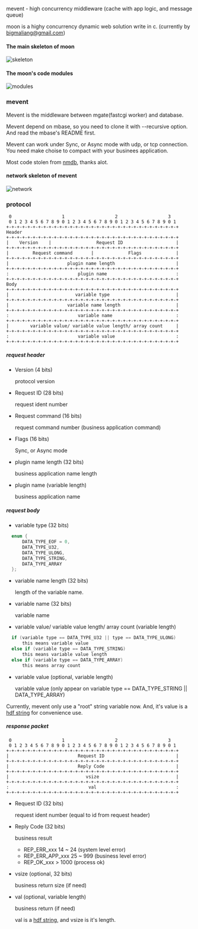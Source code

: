 mevent - high concurrency middleware (cache with app logic, and message queue)

moon is a highy concurrency dynamic web solution write in c.
(currently by bigmaliang@gmail.com)



#### The main skeleton of moon ####

![skeleton](https://raw.githubusercontent.com/bigml/mbase/master/doc/pic/skeleton.png)



#### The moon's code modules ####

![modules](https://raw.githubusercontent.com/bigml/mbase/master/doc/pic/module.png)



### mevent ###
Mevent is the middleware between mgate(fastcgi worker) and database.

Mevent depend on mbase, so you need to clone it with --recursive option.
And read the mbase's README first.

Mevent can work under Sync, or Async mode with udp, or tcp connection.
You need make choise to compact with your businees application.

Most code stolen from [nmdb](https://blitiri.com.ar/p/nmdb/), thanks alot.


#### network skeleton of mevent ####
![network](https://raw.githubusercontent.com/bigml/mbase/master/doc/pic/detail.png)



### protocol ###

     0                   1                   2                   3
     0 1 2 3 4 5 6 7 8 9 0 1 2 3 4 5 6 7 8 9 0 1 2 3 4 5 6 7 8 9 0 1
    +-+-+-+-+-+-+-+-+-+-+-+-+-+-+-+-+-+-+-+-+-+-+-+-+-+-+-+-+-+-+-+-+
    Header
    +-+-+-+-+-+-+-+-+-+-+-+-+-+-+-+-+-+-+-+-+-+-+-+-+-+-+-+-+-+-+-+-+
    |    Version    |                 Request ID                    |
    +-+-+-+-+-+-+-+-+-+-+-+-+-+-+-+-+-+-+-+-+-+-+-+-+-+-+-+-+-+-+-+-+
    |         Request command       |             Flags             |
    +-+-+-+-+-+-+-+-+-+-+-+-+-+-+-+-+-+-+-+-+-+-+-+-+-+-+-+-+-+-+-+-+
    |                      plugin name length                       |
    +-+-+-+-+-+-+-+-+-+-+-+-+-+-+-+-+-+-+-+-+-+-+-+-+-+-+-+-+-+-+-+-+
    :                          plugin name                          :
    +-+-+-+-+-+-+-+-+-+-+-+-+-+-+-+-+-+-+-+-+-+-+-+-+-+-+-+-+-+-+-+-+
    Body
    +-+-+-+-+-+-+-+-+-+-+-+-+-+-+-+-+-+-+-+-+-+-+-+-+-+-+-+-+-+-+-+-+
    |                         variable type                         |
    +-+-+-+-+-+-+-+-+-+-+-+-+-+-+-+-+-+-+-+-+-+-+-+-+-+-+-+-+-+-+-+-+
    |                      variable name length                     |
    +-+-+-+-+-+-+-+-+-+-+-+-+-+-+-+-+-+-+-+-+-+-+-+-+-+-+-+-+-+-+-+-+
    :                          variable name                        :
    +-+-+-+-+-+-+-+-+-+-+-+-+-+-+-+-+-+-+-+-+-+-+-+-+-+-+-+-+-+-+-+-+
    |        variable value/ variable value length/ array count     |
    +-+-+-+-+-+-+-+-+-+-+-+-+-+-+-+-+-+-+-+-+-+-+-+-+-+-+-+-+-+-+-+-+
    :                          variable value                       :
    +-+-+-+-+-+-+-+-+-+-+-+-+-+-+-+-+-+-+-+-+-+-+-+-+-+-+-+-+-+-+-+-+

##### request header #####

*   Version (4 bits)

    protocol version

*   Request ID (28 bits)

    request ident number

*   Request command (16 bits)

    request command number (business application command)

*   Flags (16 bits)

    Sync, or Async mode

*   plugin name length (32 bits)

    business application name length

*   plugin name (variable length)

    business application name


##### request body #####

*   variable type (32 bits)
```c
  enum {
      DATA_TYPE_EOF = 0,
      DATA_TYPE_U32,
      DATA_TYPE_ULONG,
      DATA_TYPE_STRING,
      DATA_TYPE_ARRAY
  };
```

*   variable name length (32 bits)

    length of the variable name.


*   variable name (32 bits)

    variable name

*   variable value/ variable value length/ array count (variable length)
```c
  if (variable type == DATA_TYPE_U32 || type == DATA_TYPE_ULONG)
      this means variable value
  else if (variable type == DATA_TYPE_STRING)
      this means variable value length
  else if (variable type == DATA_TYPE_ARRAY)
      this means array count
```

*   variable value (optional, variable length)

    variable value (only appear on variable type == DATA_TYPE_STRING || DATA_TYPE_ARRAY)


Currently, mevent only use a "root" string variable now.
And, it's value is a [hdf string](http://www.clearsilver.net/docs/man_hdf.hdf) for convenience use.


##### response packet #####

     0                   1                   2                   3
     0 1 2 3 4 5 6 7 8 9 0 1 2 3 4 5 6 7 8 9 0 1 2 3 4 5 6 7 8 9 0 1
    +-+-+-+-+-+-+-+-+-+-+-+-+-+-+-+-+-+-+-+-+-+-+-+-+-+-+-+-+-+-+-+-+
    |                          Request ID                           |
    +-+-+-+-+-+-+-+-+-+-+-+-+-+-+-+-+-+-+-+-+-+-+-+-+-+-+-+-+-+-+-+-+
    |                          Reply Code                           |
    +-+-+-+-+-+-+-+-+-+-+-+-+-+-+-+-+-+-+-+-+-+-+-+-+-+-+-+-+-+-+-+-+
    |                             vsize                             |
    +-+-+-+-+-+-+-+-+-+-+-+-+-+-+-+-+-+-+-+-+-+-+-+-+-+-+-+-+-+-+-+-+
    :                              val                              :
    +-+-+-+-+-+-+-+-+-+-+-+-+-+-+-+-+-+-+-+-+-+-+-+-+-+-+-+-+-+-+-+-+

*   Request ID (32 bits)

    request ident number (equal to id from request header)

*   Reply Code (32 bits)

    business result

    - REP_ERR_xxx        14 ~ 24  (system level error)
    - REP_ERR_APP_xxx    25 ~ 999 (business level error)
    - REP_OK_xxx         > 1000   (process ok)

*   vsize (optional, 32 bits)

    business return size (if need)

*   val (optional, variable length)

    business return (if need)

    val is a [hdf string](http://www.clearsilver.net/docs/man_hdf.hdf),
    and vsize is it's length.
